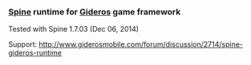 ### [Spine](http://esotericsoftware.com) runtime for [Gideros](http://giderosmobile.com) game framework

Tested with Spine 1.7.03 (Dec 06, 2014)

Support: http://www.giderosmobile.com/forum/discussion/2714/spine-gideros-runtime
